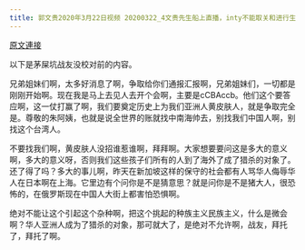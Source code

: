 ```yaml
---
title: 郭文贵2020年3月22日视频 20200322_4文贵先生船上直播，inty不能取关和进行生命威胁一定要留好证据，我们一定会对他们进行法律诉讼，我们一定大赢，CCP Virus！
---
```


[原文連接](https://gnews.org/ThreadView/53479288)

以下是茅屎坑战友没校对前的内容。

  兄弟姐妹们啊，太多好消息了啊，争取给你们通报汇报啊，兄弟姐妹们，一切都是刚刚开始啊。现在我是马上去见人去开个会啊，主要是cCBAccb。他们这个要答应啊，这一仗打赢了啊，我们要奠定历史上为我们亚洲人黄皮肤人，就是争取完全是。尊敬的朱阿姨，也就是说全世界的账就找中南海帅去，别找我们中国人啊，别找这个台湾人。

  不要找我们啊，黄皮肤人没招谁惹谁啊，拜拜啊。大家想要要问这是多大的意义啊，多大的意义呀，否则我们这些孩子们所有的人到了海外了成了猎杀的对象了。还了得了吗？多大的事儿啊，昨天在新加坡这样的保守的社会都有人骂华人侮辱华人在日本啊在上海。它里边有个问你是不是猜意思？就是问你是不是猪大人，很恐怖的，在俄罗斯现在中国人大街上都害怕恐惧啊。

  绝对不能让这个引起这个杂种啊，把这个挑起的种族主义民族主义，什么是微会啊？华人亚洲人成为了猎杀的对象，那可就大了，是绝对不允许啊，战友，拜托了，拜托了啊。
